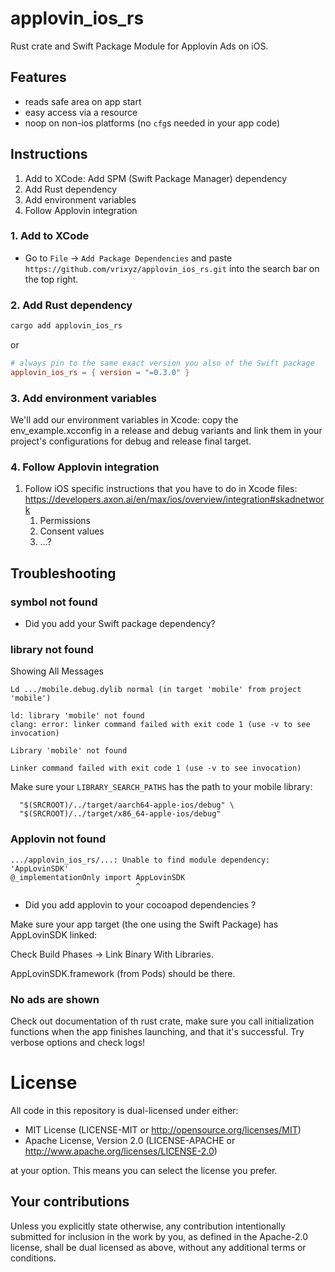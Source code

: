 # applovin_ios_rs
<!-- 
[![crates.io](https://img.shields.io/crates/v/applovin_ios_rs.svg)](https://crates.io/crates/applovin_ios_rs)
[![docs.rs](https://docs.rs/applovin_ios_rs/badge.svg)](https://docs.rs/applovin_ios_rs)
-->

Rust crate and Swift Package Module for Applovin Ads on iOS.

<!-- TODO: Demo -->

## Features

* reads safe area on app start
* easy access via a resource
* noop on non-ios platforms (no `cfg`s needed in your app code)

## Instructions

1. Add to XCode: Add SPM (Swift Package Manager) dependency
2. Add Rust dependency
3. Add environment variables
4. Follow Applovin integration

### 1. Add to XCode

* Go to `File` -> `Add Package Dependencies` and paste `https://github.com/vrixyz/applovin_ios_rs.git` into the search bar on the top right.

### 2. Add Rust dependency

```sh
cargo add applovin_ios_rs
```

or

```toml
# always pin to the same exact version you also of the Swift package
applovin_ios_rs = { version = "=0.3.0" }
```

### 3. Add environment variables

We'll add our environment variables in Xcode:
copy the env_example.xcconfig in a release and debug variants and link them in your project's configurations for debug and release final target.

### 4. Follow Applovin integration

1. Follow iOS specific instructions that you have to do in Xcode files: https://developers.axon.ai/en/max/ios/overview/integration#skadnetwork
   1. Permissions
   2. Consent values
   3. ...?

## Troubleshooting

### symbol not found

- Did you add your Swift package dependency?

### library not found

Showing All Messages

```
Ld .../mobile.debug.dylib normal (in target 'mobile' from project 'mobile')

ld: library 'mobile' not found
clang: error: linker command failed with exit code 1 (use -v to see invocation)

Library 'mobile' not found

Linker command failed with exit code 1 (use -v to see invocation)
```

Make sure your `LIBRARY_SEARCH_PATHS` has the path to your mobile library:

```
  "$(SRCROOT)/../target/aarch64-apple-ios/debug" \
  "$(SRCROOT)/../target/x86_64-apple-ios/debug"
```

### Applovin not found

```
.../applovin_ios_rs/...: Unable to find module dependency: 'AppLovinSDK'
@_implementationOnly import AppLovinSDK
                            ^
```

- Did you add applovin to your cocoapod dependencies ?

Make sure your app target (the one using the Swift Package) has AppLovinSDK linked:

Check Build Phases → Link Binary With Libraries.

AppLovinSDK.framework (from Pods) should be there.


### No ads are shown

Check out documentation of th rust crate, make sure you call initialization functions when the app finishes launching, and that it's successful. Try verbose options and check logs!


# License

All code in this repository is dual-licensed under either:

- MIT License (LICENSE-MIT or <http://opensource.org/licenses/MIT>)
- Apache License, Version 2.0 (LICENSE-APACHE or <http://www.apache.org/licenses/LICENSE-2.0>)

at your option. This means you can select the license you prefer.

## Your contributions

Unless you explicitly state otherwise, any contribution intentionally submitted for inclusion in the work by you, as defined in the Apache-2.0 license, shall be dual licensed as above, without any additional terms or conditions.
